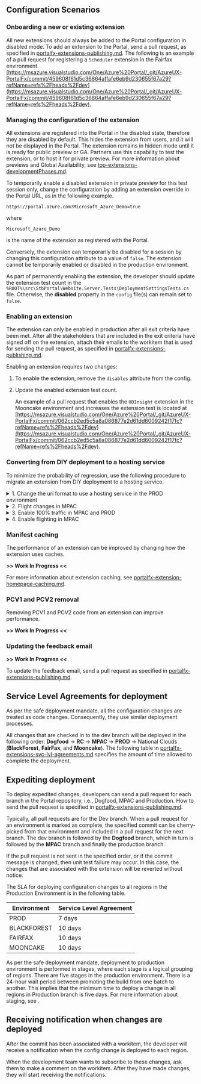 ## Configuration Scenarios

### Onboarding a new or existing extension

<!--TODO:  Determine whether existing extensions should be changed to disabled mode, and if so, under what circumstances -->

All new extensions should always be added to the Portal configuration in disabled mode. To add an extension to the Portal, send a pull request, as specified in [portalfx-extensions-publishing.md](portalfx-extensions-publishing.md). The following is an example of a pull request for registering a `Scheduler` extension in the Fairfax environment.
[https://msazure.visualstudio.com/One/Azure%20Portal/_git/AzureUX-PortalFx/commit/459608f61d5c36864affafe6eb9d230655f67a29?refName=refs%2Fheads%2Fdev](https://msazure.visualstudio.com/One/Azure%20Portal/_git/AzureUX-PortalFx/commit/459608f61d5c36864affafe6eb9d230655f67a29?refName=refs%2Fheads%2Fdev).

### Managing the configuration of the extension

All extensions are registered into the Portal in the disabled state, therefore they are disabled by default.  This hides the extension from users, and it will not be displayed in the Portal. The extension remains in hidden mode until it is ready for public preview or GA. Partners use this capability to test the extension, or to host it for private preview. For more information about previews and Global Availability, see [top-extensions-developmentPhases.md](top-extensions-developmentPhases.md).

To temporarily enable a disabled extension in private preview for this test session only, change the configuration by adding an extension override in the Portal URL, as in the following example.

`https://portal.azure.com?Microsoft_Azure_Demo=true`

where

`Microsoft_Azure_Demo`

is the name of the extension as registered with the Portal.

Conversely, the extension can temporarily be disabled for a session by changing this configuration attribute to a value of `false`. The extension cannot be temporarily enabled or disabled in the production environment.

As part of permanently enabling the extension, the developer should update the extension test count in the `%ROOT%\src\StbPortal\Website.Server.Tests\DeploymentSettingsTests.cs` file. Otherwise, the **disabled** property in the `config` file(s) can remain set to `false`. 

### Enabling an extension

The extension can only be enabled in production after all exit criteria have been met. After all the stakeholders that are included in the exit criteria have signed off  on the extension, attach their emails to the workitem that is used for sending the pull request, as specified in [portalfx-extensions-publishing.md](portalfx-extensions-publishing.md).

Enabling an extension requires two changes:
1. To enable the extension, remove the `disables` attribute from the config.
1. Update the enabled extension test count.

    An example of a pull request that enables the `HDInsight` extension in the Mooncake environment and increases the extension test is located at [https://msazure.visualstudio.com/One/Azure%20Portal/_git/AzureUX-PortalFx/commit/062ccb2ed5c5a8a086877e2d61dd6009242f17fc?refName=refs%2Fheads%2Fdev](https://msazure.visualstudio.com/One/Azure%20Portal/_git/AzureUX-PortalFx/commit/062ccb2ed5c5a8a086877e2d61dd6009242f17fc?refName=refs%2Fheads%2Fdev).

### Converting from DIY deployment to a hosting service

<!-- TODO: Determine whether they meant "rollback" instead of "regression", which is a term that is typically used while testing. -->

To minimize the probability of regression, use the following procedure to migrate an extension from DIY deployment to a hosting service.

<details>

  <summary>1. Change the uri format to use a hosting service in the PROD environment</summary>

   An example of a pull request for modifying the `uriFormat` parameter is located at [https://msazure.visualstudio.com/One/Azure%20Portal/_git/AzureUX-PortalFx/commit/c22b81463cab1d0c6b2c1abc803bc25fb2836aad?refName=refs%2Fheads%2Fdev](https://msazure.visualstudio.com/One/Azure%20Portal/_git/AzureUX-PortalFx/commit/c22b81463cab1d0c6b2c1abc803bc25fb2836aad?refName=refs%2Fheads%2Fdev).
</details>

<details>
  <summary>2. Flight changes in MPAC</summary>

  An example of a pull request for a flighting extension in MPAC is located at [https://msazure.visualstudio.com/One/Azure%20Portal/_git/AzureUX-PortalFx/commit/be95cabcf7098c45927e3bb7aff9b5e0f65de341?refName=refs%2Fheads%2Fdev](https://msazure.visualstudio.com/One/Azure%20Portal/_git/AzureUX-PortalFx/commit/be95cabcf7098c45927e3bb7aff9b5e0f65de341?refName=refs%2Fheads%2Fdev).

</details>

<details>
  
  <summary>3. Enable 100% traffic in MPAC and PROD</summary>
  
  An example of a pull request that enables 100% traffic without flighting for `MicrosoftAzureClassicStorageExtension`, and 100% traffic with flighting for `Microsoft_Azure_Storage` is located at [https://msazure.visualstudio.com/One/Azure%20Portal/_git/AzureUX-PortalFx/commit/b81b415411f54ad83f93d43d37bcad097949a4e3?refName=refs%2Fheads%2Fdev&discussionId=-1&_a=summary&fullScreen=false](https://msazure.visualstudio.com/One/Azure%20Portal/_git/AzureUX-PortalFx/commit/b81b415411f54ad83f93d43d37bcad097949a4e3?refName=refs%2Fheads%2Fdev&discussionId=-1&_a=summary&fullScreen=false). 
</details>

<details>

  <summary>4. Enable flighting in MPAC</summary>

  The Azure Portal provides the ability to flight the MPAC customers to multiple stamps. Traffic will be equally distributed between all registered stamps.  An example of a pull request is located at [https://msazure.visualstudio.com/One/Azure%20Portal/_git/AzureUX-PortalFx/commit/be95cabcf7098c45927e3bb7aff9b5e0f65de341?refName=refs%2Fheads%2Fdev](https://msazure.visualstudio.com/One/Azure%20Portal/_git/AzureUX-PortalFx/commit/be95cabcf7098c45927e3bb7aff9b5e0f65de341?refName=refs%2Fheads%2Fdev).
    
  * Hosting service `extension.pdl` file

    To flight traffic to multiple stamps, register other stamps in `flightUri`. For example, the friendly name `MPACFlight` is used to flight traffic to another stamp, as in the following example.

    ``` 
    { 
      name: "Microsoft_Azure_Demo", 
      uri: "//demo.hosting.portal.azure.net/demo", 
      uriFormat: "//demo.hosting.portal.azure.net/demo/{0}", 
      feedbackEmail: "azureux-demo@microsoft.com", 
      flightUris: [
        "//demo.hosting.portal.azure.net/demo/MPACFlight",
      ],
    }
    ```
  * Legacy deployment `extension.pdl` file

    DIY deployment can also flight traffic to multiple stamps, as in the following example.

    ``` 
    {
        name: "Microsoft_Azure_Demo",
        uri: "//main.demo.ext.azure.com",
        uriFormat: "//{0}.demo.ext.azure.com",
        feedbackEmail: "azureux-demo@microsoft.com",
        flightUris: [
            "//flight.demo.ext.azure.com",
        ],
      }
    ``` 
</details>

### Manifest caching
The performance of an extension can be improved  by changing  how the extension uses caches.

**>> Work In Progress <<**

<!--TODO:  locate the work that is in progress, and add it to the document.  Should this have been Best Practices? -->

For more information about extension caching, see [portalfx-extension-homepage-caching.md](portalfx-extension-homepage-caching.md).

### PCV1 and PCV2 removal
Removing PCV1 and PCV2 code from an extension can improve performance.
<!--TODO:  locate the work that is in progress, and add it to the document -->

**>> Work In Progress <<**

### Updating the feedback email
<!--TODO:  locate the work that is in progress, and add it to the document -->

**>> Work In Progress <<**

To update the feedback email, send a pull request as specified in [portalfx-extensions-publishing.md](portalfx-extensions-publishing.md).

## Service Level Agreements for deployment

As per the safe deployment mandate, all the configuration changes are treated as code changes. Consequently, they use similar deployment processes.

All changes that are checked in to the dev branch will be deployed in the following order: **Dogfood** -> **RC** -> **MPAC** -> **PROD** -> National Clouds (**BlackForest**, **FairFax**, and **Mooncake**).  The following table in [portalfx-extensions-svc-lvl-agreements.md](portalfx-extensions-svc-lvl-agreements.md) specifies the amount of time allowed to complete the deployment.

## Expediting deployment

To deploy expedited changes, developers can send a pull request for each branch in the Portal repository, i.e., Dogfood, MPAC and Production. How to send the pull request is specified in  [portalfx-extensions-publishing.md](portalfx-extensions-publishing.md).

Typically, all pull requests are for the Dev branch. When a pull request for an environment is marked as complete, the specified commit can be cherry-picked from that environment and included in a pull request for the next branch. The dev branch is followed by the **Dogfood** branch, which in turn is followed by the **MPAC** branch and finally the production branch.

If the pull request is not sent in the specified order, or if the commit message is changed, then unit test failure may occur. In this case, the changes that are associated with the extension will be reverted without notice.

The SLA for deploying configuration changes to all regions in the Production Environment is in the following table.

| Environment | Service Level Agreement |
| ----------- | ------- |
| PROD	      | 7 days  |
| BLACKFOREST | 10 days |
| FAIRFAX	  | 10 days |
| MOONCAKE    |	10 days |

As per the safe deployment mandate, deployment to production environment is performed in stages, where each stage is a logical grouping of regions. There are five stages in the production environment. There is a 24-hour wait period between promoting the build from one batch to another. This implies that the minimum time to deploy a change in all regions in Production branch is five days. For more information about staging, see    .

## Receiving notification when changes are deployed

After the commit has been associated with a workitem, the developer will receive a notification when the config change is deployed to each region.

When the development team wants to subscribe to these changes, ask them to make a comment on the workitem. After they have made changes, they will start receiving the notifications.